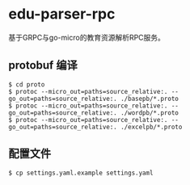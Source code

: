 # edu-parser-rpc
基于GRPC与go-micro的教育资源解析RPC服务。

## protobuf 编译
```shell script
$ cd proto
$ protoc --micro_out=paths=source_relative:. --go_out=paths=source_relative:. ./basepb/*.proto
$ protoc --micro_out=paths=source_relative:. --go_out=paths=source_relative:. ./wordpb/*.proto
$ protoc --micro_out=paths=source_relative:. --go_out=paths=source_relative:. ./excelpb/*.proto
```

## 配置文件
```shell script
$ cp settings.yaml.example settings.yaml
```